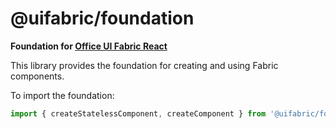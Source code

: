 # @uifabric/foundation

**Foundation for [Office UI Fabric React](https://dev.microsoft.com/fabric)**

This library provides the foundation for creating and using Fabric components.

To import the foundation:

```js
import { createStatelessComponent, createComponent } from '@uifabric/foundation';
```
